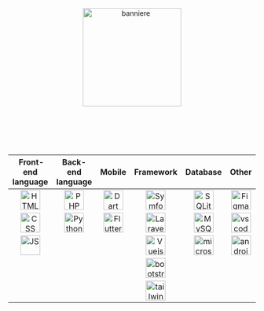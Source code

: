 <div align="center">
  <img height="200" src="https://media.licdn.com/dms/image/v2/D4E16AQE9hppg_vN50A/profile-displaybackgroundimage-shrink_350_1400/profile-displaybackgroundimage-shrink_350_1400/0/1730118849170?e=1745452800&v=beta&t=wKmyX36pxxne2BG--ubx1ZSQlTvqBy_-h5DSbXUYnUs" alt="banniere" />

<br><br><br><br>
  
| ‎ Front-end language‎ | ‎Back-end ‎language‎ | ‎‎ ‎  ‎ ‎ Mobile‎ ‎ ‎ ‎‎ ‎   | ‎ ‎‎   ‎ Framework‎ ‎ ‎ ‎ ‎  | ‎ ‎ ‎ ‎ ‎ ‎ Database‎ ‎ ‎  ‎ ‎  | ‎‎ ‎ ‎ ‎ ‎ ‎ ‎ ‎ Other‎‎ ‎ ‎  ‎ ‎ ‎ ‎ |
|:----:|:----:|:----:| :----:|:----:|:----:|
| <img src="https://cdn.jsdelivr.net/gh/devicons/devicon/icons/html5/html5-original.svg" alt="HTML" width="40" height="40"> | <img src="https://cdn.jsdelivr.net/gh/devicons/devicon/icons/php/php-original.svg" alt="PHP" width="40" height="40"> | <img src="https://cdn.jsdelivr.net/gh/devicons/devicon/icons/dart/dart-original.svg" alt="Dart" width="40" height="40"> | <img src="https://cdn.jsdelivr.net/gh/devicons/devicon/icons/symfony/symfony-original.svg" alt="Symfony" width="40" height="40"> | <img src="https://cdn.jsdelivr.net/gh/devicons/devicon/icons/sqlite/sqlite-original.svg" alt="SQLite" width="40" height="40"> | <img src="https://cdn.jsdelivr.net/gh/devicons/devicon/icons/figma/figma-original.svg" alt="Figma" width="40" height="40"> | <!-- \n -->
| <img src="https://cdn.jsdelivr.net/gh/devicons/devicon/icons/css3/css3-original.svg" alt="CSS" width="40" height="40"> | <img src="https://cdn.jsdelivr.net/gh/devicons/devicon/icons/python/python-original.svg" alt="Python" width="40" height="40"> | <img src="https://cdn.jsdelivr.net/gh/devicons/devicon/icons/flutter/flutter-original.svg" alt="Flutter" width="40" height="40">  | <img src="https://cdn.jsdelivr.net/gh/devicons/devicon/icons/laravel/laravel-original.svg" alt="Laravel" width="40" height="40"> | <img src="https://cdn.jsdelivr.net/gh/devicons/devicon/icons/mysql/mysql-original.svg" alt="MySQL" width="40" height="40">  | <img src="https://cdn.jsdelivr.net/gh/devicons/devicon/icons/vscode/vscode-original.svg" alt="vscode" width="40" height="40"> | <!-- \n -->
| <img src="https://cdn.jsdelivr.net/gh/devicons/devicon/icons/javascript/javascript-original.svg" alt="JS" width="40" height="40"> |  |  | <img src="https://cdn.jsdelivr.net/gh/devicons/devicon/icons/vuejs/vuejs-original.svg" alt="Vuejs" width="40" height="40"> | <img src="https://cdn.jsdelivr.net/gh/devicons/devicon/icons/microsoftsqlserver/microsoftsqlserver-original.svg" alt="microsoftsqlserver" width="40" height="40">  | <img src="https://cdn.jsdelivr.net/gh/devicons/devicon/icons/androidstudio/androidstudio-original.svg" alt="androidstudio" width="40" height="40"> | <!-- \n -->
|  |  |  | <img src="https://cdn.jsdelivr.net/gh/devicons/devicon/icons/bootstrap/bootstrap-original.svg" alt="bootstrap" width="40" height="40"> |  |  | <!-- \n -->
|  |  |  | <img src="https://cdn.jsdelivr.net/gh/devicons/devicon/icons/tailwindcss/tailwindcss-original.svg" alt="tailwindcss" width="40" height="40"> |   | <!-- \n -->

</div>
